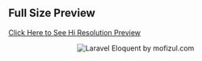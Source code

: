 ## Full Size Preview
<a href="https://i.postimg.cc/25pKCRNP/Laravel-Eloquent.png" target="_blank">Click Here to See Hi Resolution Preview</a>

<p align="center">
<img src="https://i.postimg.cc/25pKCRNP/Laravel-Eloquent.png" alt="Laravel Eloquent by mofizul.com">
</p>
